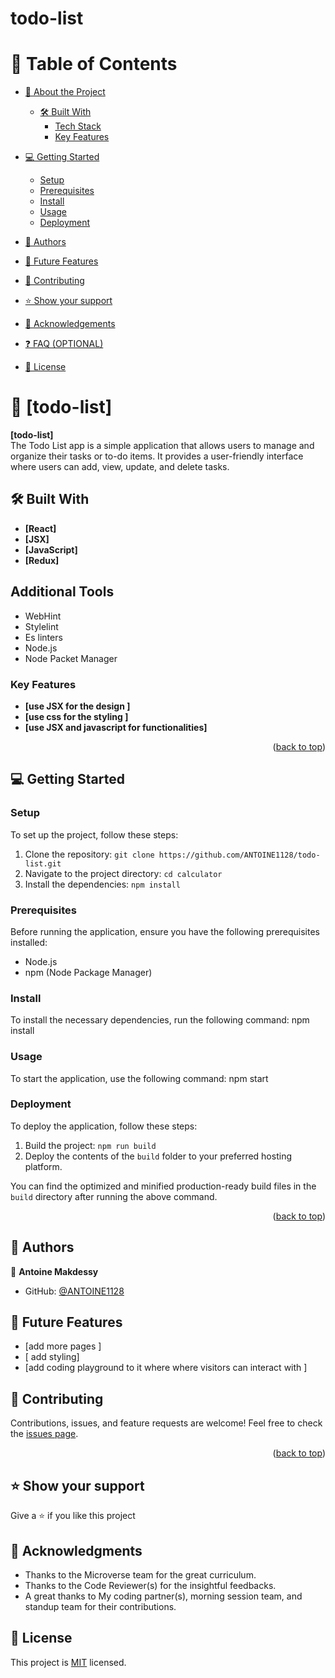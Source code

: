 <a name="todo-list "></a>

  <h1><b>todo-list </b></h1>

# 📗 Table of Contents

- [📖 About the Project](#about-project)
  - [🛠 Built With](#built-with)
    - [Tech Stack](#tech-stack)
    - [Key Features](#key-features)
 
- [💻 Getting Started](#getting-started)
  - [Setup](#setup)
  - [Prerequisites](#prerequisites)
  - [Install](#install)
  - [Usage](#usage)
  - [Deployment](#triangular_flag_on_post-deployment)
- [👥 Authors](#authors)
- [🔭 Future Features](#future-features)
- [🤝 Contributing](#contributing)
- [⭐️ Show your support](#support)
- [🙏 Acknowledgements](#acknowledgements)
- [❓ FAQ (OPTIONAL)](#faq)
- [📝 License](#license)

# 📖 [todo-list] <a name="about-project"></a>

**[todo-list]**   
The Todo List app is a simple application that allows users to manage and organize their tasks or to-do items. It provides a user-friendly interface where users can add, view, update, and delete tasks.

## 🛠 Built With <a name="built-with"></a>
- **[React]**
- **[JSX]**
- **[JavaScript]**
- **[Redux]**

## Additional Tools

- WebHint
- Stylelint
- Es linters
- Node.js
- Node Packet Manager
### Key Features <a name="key-features"></a>

- **[use JSX for the design ]**
- **[use css for the styling ]**
- **[use JSX and javascript for functionalities]**
<p align="right">(<a href="#readme-top">back to top</a>)</p>

## 💻 Getting Started <a name="getting-started"></a>

### Setup

To set up the project, follow these steps:

1. Clone the repository: `git clone https://github.com/ANTOINE1128/todo-list.git`
2. Navigate to the project directory: `cd calculator`
3. Install the dependencies: `npm install`

### Prerequisites

Before running the application, ensure you have the following prerequisites installed:

- Node.js
- npm (Node Package Manager)
### Install

To install the necessary dependencies, run the following command: npm install

### Usage

To start the application, use the following command: npm start
 
### Deployment

To deploy the application, follow these steps:

1. Build the project: `npm run build`
2. Deploy the contents of the `build` folder to your preferred hosting platform.

You can find the optimized and minified production-ready build files in the `build` directory after running the above command.



<p align="right">(<a href="#readme-top">back to top</a>)</p>

## 👥 Authors <a name="authors"></a>

👤 
 **Antoine Makdessy**

- GitHub: [@ANTOINE1128](https://github.com/ANTOINE1128)


## 🔭 Future Features <a name="future-features"></a>

- [add more pages ] 
- [ add styling]
- [add coding playground to it where where visitors can interact with ]

## 🤝 Contributing <a name="contributing"></a>

Contributions, issues, and feature requests are welcome!
Feel free to check the [issues page](https://github.com/ANTOINE1128/todo-list/issues).

<p align="right">(<a href="#readme-top">back to top</a>)</p>



## ⭐️ Show your support <a name="support"></a>

Give a ⭐️ if you like this project 


## 🙏 Acknowledgments <a name="acknowledgements"></a>
- Thanks to the Microverse team for the great curriculum.
- Thanks to the Code Reviewer(s) for the insightful feedbacks.
- A great thanks to My coding partner(s), morning session team, and standup team for their contributions.


## 📝 License <a name="license"></a>

This project is [MIT](./LICENSE) licensed.
